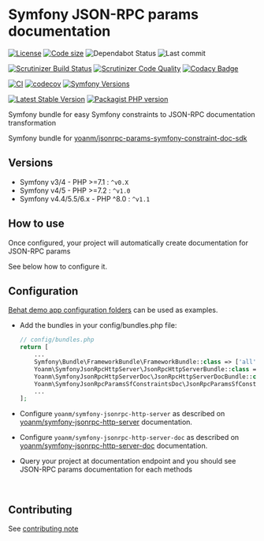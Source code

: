 # Symfony JSON-RPC params documentation

[![License](https://img.shields.io/github/license/yoanm/symfony-jsonrpc-params-sf-constraints-doc.svg)](https://github.com/yoanm/symfony-jsonrpc-params-sf-constraints-doc)
[![Code size](https://img.shields.io/github/languages/code-size/yoanm/symfony-jsonrpc-params-sf-constraints-doc.svg)](https://github.com/yoanm/symfony-jsonrpc-params-sf-constraints-doc)
![Dependabot Status](https://flat.badgen.net/github/dependabot/yoanm/symfony-jsonrpc-params-sf-constraints-doc)
![Last commit](https://badgen.net/github/last-commit/yoanm/symfony-jsonrpc-params-sf-constraints-doc)

[![Scrutinizer Build Status](https://img.shields.io/scrutinizer/build/g/yoanm/symfony-jsonrpc-params-sf-constraints-doc.svg?label=Scrutinizer\&logo=scrutinizer)](https://scrutinizer-ci.com/g/yoanm/symfony-jsonrpc-params-sf-constraints-doc/build-status/master)
[![Scrutinizer Code Quality](https://img.shields.io/scrutinizer/g/yoanm/symfony-jsonrpc-params-sf-constraints-doc/master.svg?logo=scrutinizer)](https://scrutinizer-ci.com/g/yoanm/symfony-jsonrpc-params-sf-constraints-doc/?branch=master)
[![Codacy Badge](https://app.codacy.com/project/badge/Grade/8f39424add044b43a70bdb238e2f48db)](https://www.codacy.com/gh/yoanm/symfony-jsonrpc-params-sf-constraints-doc/dashboard?utm_source=github.com\&utm_medium=referral\&utm_content=yoanm/symfony-jsonrpc-params-sf-constraints-doc\&utm_campaign=Badge_Grade)

[![CI](https://github.com/yoanm/symfony-jsonrpc-params-sf-constraints-doc/actions/workflows/CI.yml/badge.svg?branch=master)](https://github.com/yoanm/symfony-jsonrpc-params-sf-constraints-doc/actions/workflows/CI.yml)
[![codecov](https://codecov.io/gh/yoanm/symfony-jsonrpc-params-sf-constraints-doc/branch/master/graph/badge.svg?token=NHdwEBUFK5)](https://codecov.io/gh/yoanm/symfony-jsonrpc-params-sf-constraints-doc)
[![Symfony Versions](https://img.shields.io/badge/Symfony-v4.4%20%2F%20v5.4%2F%20v6.x-8892BF.svg?logo=github)](https://symfony.com/)

[![Latest Stable Version](https://img.shields.io/packagist/v/yoanm/symfony-jsonrpc-params-sf-constraints-doc.svg)](https://packagist.org/packages/yoanm/symfony-jsonrpc-params-sf-constraints-doc)
[![Packagist PHP version](https://img.shields.io/packagist/php-v/yoanm/symfony-jsonrpc-params-sf-constraints-doc.svg)](https://packagist.org/packages/yoanm/symfony-jsonrpc-params-sf-constraints-doc)

Symfony bundle for easy Symfony constraints to JSON-RPC documentation transformation

Symfony bundle for [yoanm/jsonrpc-params-symfony-constraint-doc-sdk](https://github.com/yoanm/php-jsonrpc-params-symfony-constraint-doc-sdk)

## Versions

*   Symfony v3/4 - PHP >=7.1 : `^v0.X`
*   Symfony v4/5 - PHP >=7.2 : `^v1.0`
*   Symfony v4.4/5.5/6.x - PHP ^8.0 : `^v1.1`

## How to use

Once configured, your project will automatically create documentation for JSON-RPC params

See below how to configure it.

## Configuration

[Behat demo app configuration folders](./features/demo_app) can be used as examples.

*   Add the bundles in your config/bundles.php file:
    ```php
    // config/bundles.php
    return [
        ...
        Symfony\Bundle\FrameworkBundle\FrameworkBundle::class => ['all' => true],
        Yoanm\SymfonyJsonRpcHttpServer\JsonRpcHttpServerBundle::class => ['all' => true],
        Yoanm\SymfonyJsonRpcHttpServerDoc\JsonRpcHttpServerDocBundle::class => ['all' => true],
        Yoanm\SymfonyJsonRpcParamsSfConstraintsDoc\JsonRpcParamsSfConstraintsDocBundle::class => ['all' => true],
        ...
    ];
    ```

*   Configure `yoanm/symfony-jsonrpc-http-server` as described on [yoanm/symfony-jsonrpc-http-server](https://github.com/yoanm/symfony-jsonrpc-http-server) documentation.

*   Configure `yoanm/symfony-jsonrpc-http-server-doc` as described on [yoanm/symfony-jsonrpc-http-server-doc](https://github.com/yoanm/symfony-jsonrpc-http-server-doc) documentation.

*   Query your project at documentation endpoint and you should see JSON-RPC params documentation for each methods

 

## Contributing

See [contributing note](./CONTRIBUTING.md)

